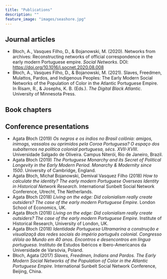```yaml
---
title: "Publications"
description: ""
feature_image: "images/seashore.jpg"
---
```


## Journal articles

- Błoch, A., Vasques Filho, D., & Bojanowski, M. (2020). Networks from archives: Reconstructing networks of official correspondence in the early modern Portuguese empire. *Social Networks*. DOI: https://doi.org/10.1016/j.socnet.2020.08.008
- Błoch, A., Vasques Filho, D., & Bojanowski, M. (2021). Slaves, Freedmen, Mulattos, Pardos, and Indigenous Peoples: The Early Modern Social Networks of the Population of Color in the Atlantic Portuguese Empire. In Risam, R., & Josephs, K. B. (Eds.). *The Digital Black Atlantic*. University of Minnesota Press.

## Book chapters

## Conference presentations

- Agata Błoch (2019) *Os negros e os índios no Brasil colônia: amigos, inimogs, vassalos ou oprimidos pela Coroa Portuguesa? O espaço dos subalternos na política colonial portuguesa, sécs. XVII-XVIII*. Universidade Salgado de Oliveira. Campus Niterói, Rio de Janeiro, Brazil.
- Agata Błoch (2019) *The Portuguese Monarchy and its Secret of Political Longevity in the Early Modern Period. Monarchy & Modernity since 1500*. University of Cambridge, England.
- Agata Błoch, Michał Bojanowski, Demival Vasquez Filho (2018) *How to calculate the identity? The early modern Portuguese Overseas Identity in Historical Network Research*. International Sunbelt Social Network Conference, Utrecht, The Netherlands.
- Agata Błoch (2018) *Living on the edge: Did colonialism really create outsiders? The case of the early modern Portuguese Empire*. London School of Economics, UK.
- Agata Błoch (2018) *Living on the edge: Did colonialism really create outsiders? The case of the early modern Portuguese Empire*. Institute of Historical Research, University of London, UK.
- Agata Błoch (2018) *Identidade Portuguesa Ultramarina  a construção e visualizaçã das redes sociais do império português colonial. Congresso aVola ao Mundo em 40 anos. Encontros e desencontros em língua portuguesa*. Instituto de Estudos Ibéricos e Ibero-Americanos da Universidade de Varsóvia, Poland.
- Błoch, Agata (2017) *Slaves, Freedmen, Indians and Pardos. The Early Modern Social Networks of the Population of Color in the Atlantic Portuguese Empire*. International Sunbelt Social Network Conference, Beijing, China.

